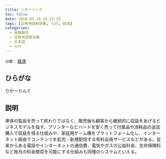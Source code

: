 ```yaml
---
title: リカーリング
toc: false
date: 2018-05-18 14:22:39
tags: [证券用语解说集, ら行, 経済]
categories:
  - 金融服务
  - 证券用语解说集
  - 日本語
  - ら行
---
```


`分類：` [経済](/tags/経済/)

## ひらがな

りかーりんぐ

## 説明

単体の製品を売って終わりではなく、販売後も顧客から継続的に収益をあげるビジネスモデルを指す。プリンターなどハードを安く売って付属品や消耗品の追加購入で収益を得る仕組みや、家庭用ゲーム機をプラットフォーム化し、インターネット経由でコンテンツを拡充・新規配信する有料会員サービスなどがある。従来からある電話やインターネットの通信費、電気やガスの公益料金、生命保険料など毎月の料金徴収を可能にする仕組みも同様のシステムといえる。
